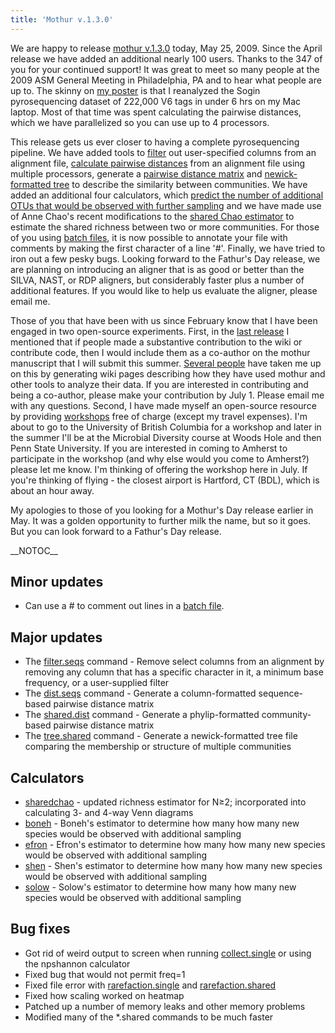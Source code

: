 ```yaml
---
title: 'Mothur v.1.3.0'
---
```

We are happy to release [mothur v.1.3.0](mothur_v.1.3.0)
today, May 25, 2009. Since the April release we have added an additional
nearly 100 users. Thanks to the 347 of you for your continued support!
It was great to meet so many people at the 2009 ASM General Meeting in
Philadelphia, PA and to hear what people are up to. The skinny on [ my
poster](Media:ASMPoster.pdf) is that I reanalyzed the Sogin
pyrosequencing dataset of 222,000 V6 tags in under 6 hrs on my Mac
laptop. Most of that time was spent calculating the pairwise distances,
which we have parallelized so you can use up to 4 processors.

This release gets us ever closer to having a complete pyrosequencing
pipeline. We have added tools to [ filter](filter.seqs) out
user-specified columns from an alignment file, [ calculate pairwise
distances](dist.seqs) from an alignment file using multiple
processors, generate a [ pairwise distance
matrix](dist.shared) and [ newick-formatted
tree](tree.shared) to describe the similarity between
communities. We have added an additional four calculators, which [
predict the number of additional OTUs that would be observed with
further
sampling](Calculators#Estimates_of_number_of_additional_OTUs_observed_with_extra_sampling)
and we have made use of Anne Chao\'s recent modifications to the [
shared Chao estimator](sharedchao) to estimate the shared
richness between two or more communities. For those of you using [ batch
files](Batch_mode), it is now possible to annotate your file
with comments by making the first character of a line \'\#\'. Finally,
we have tried to iron out a few pesky bugs. Looking forward to the
Fathur\'s Day release, we are planning on introducing an aligner that is
as good or better than the SILVA, NAST, or RDP aligners, but
considerably faster plus a number of additional features. If you would
like to help us evaluate the aligner, please email me.

Those of you that have been with us since February know that I have been
engaged in two open-source experiments. First, in the [ last
release](Mothur_v.1.2.0) I mentioned that if people made a
substantive contribution to the wiki or contribute code, then I would
include them as a co-author on the mothur manuscript that I will submit
this summer. [ Several people](Analysis_examples) have taken
me up on this by generating wiki pages describing how they have used
mothur and other tools to analyze their data. If you are interested in
contributing and being a co-author, please make your contribution by
July 1. Please email me with any questions. Second, I have made myself
an open-source resource by providing [workshops](workshops)
free of charge (except my travel expenses). I\'m about to go to the
University of British Columbia for a workshop and later in the summer
I\'ll be at the Microbial Diversity course at Woods Hole and then Penn
State University. If you are interested in coming to Amherst to
participate in the workshop (and why else would you come to Amherst?)
please let me know. I\'m thinking of offering the workshop here in July.
If you\'re thinking of flying - the closest airport is Hartford, CT
(BDL), which is about an hour away.

My apologies to those of you looking for a Mothur\'s Day release earlier
in May. It was a golden opportunity to further milk the name, but so it
goes. But you can look forward to a Fathur\'s Day release.

\_\_NOTOC\_\_

## Minor updates

-   Can use a \# to comment out lines in a [ batch
    file](Batch_mode).

## Major updates

-   The [filter.seqs](filter.seqs) command - Remove select
    columns from an alignment by removing any column that has a specific
    character in it, a minimum base frequency, or a user-supplied filter
-   The [dist.seqs](dist.seqs) command - Generate a
    column-formatted sequence-based pairwise distance matrix
-   The [shared.dist](shared.dist) command - Generate a
    phylip-formatted community-based pairwise distance matrix
-   The [tree.shared](tree.shared) command - Generate a
    newick-formatted tree file comparing the membership or structure of
    multiple communities

## Calculators

-   [sharedchao](sharedchao) - updated richness estimator for
    N≥2; incorporated into calculating 3- and 4-way Venn diagrams
-   [boneh](boneh) - Boneh\'s estimator to determine how many
    how many new species would be observed with additional sampling
-   [efron](efron) - Efron\'s estimator to determine how many
    how many new species would be observed with additional sampling
-   [shen](shen) - Shen\'s estimator to determine how many
    how many new species would be observed with additional sampling
-   [solow](solow) - Solow\'s estimator to determine how many
    how many new species would be observed with additional sampling

## Bug fixes

-   Got rid of weird output to screen when running
    [collect.single](collect.single) or using the npshannon
    calculator
-   Fixed bug that would not permit freq=1
-   Fixed file error with
    [rarefaction.single](rarefaction.single) and
    [rarefaction.shared](rarefaction.shared)
-   Fixed how scaling worked on heatmap
-   Patched up a number of memory leaks and other memory problems
-   Modified many of the \*.shared commands to be much faster
